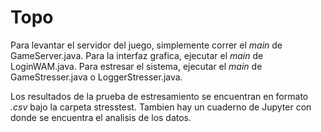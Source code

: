 # Topo

Para levantar el servidor del juego, simplemente correr el _main_ de GameServer.java. Para la interfaz grafica, ejecutar el _main_ de LoginWAM.java. Para estresar el sistema, ejecutar el _main_ de GameStresser.java o LoggerStresser.java.

Los resultados de la prueba de estresamiento se encuentran en formato _.csv_ bajo la carpeta stresstest. Tambien hay un cuaderno de Jupyter con donde se encuentra el analisis de los datos.

